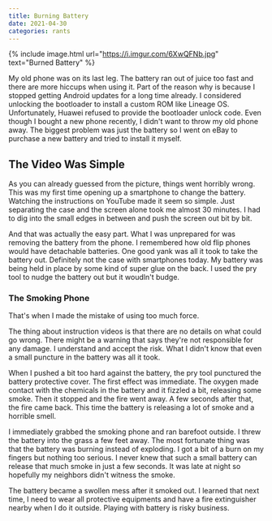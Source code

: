 ```yaml
---
title: Burning Battery
date: 2021-04-30
categories: rants
---
```


{% include image.html url="https://i.imgur.com/6XwQFNb.jpg" text="Burned Battery" %}

My old phone was on its last leg. The battery ran out of juice too fast and there are more hiccups when using it. Part of the reason why is because I stopped getting Android updates for a long time already. I considered unlocking the bootloader to install a custom ROM like Lineage OS. Unfortunately, Huawei refused to provide the bootloader unlock code. Even though I bought a new phone recently, I didn't want to throw my old phone away. The biggest problem was just the battery so I went on eBay to purchase a new battery and tried to install it myself.

<!--more-->

## The Video Was Simple

As you can already guessed from the picture, things went horribly wrong. This was my first time opening up a smartphone to change the battery. Watching the instructions on YouTube made it seem so simple. Just separating the case and the screen alone took me almost 30 minutes. I had to dig into the small edges in between and push the screen out bit by bit.

And that was actually the easy part. What I was unprepared for was removing the battery from the phone. I remembered how old flip phones would have detachable batteries. One good yank was all it took to take the battery out. Definitely not the case with smartphones today. My battery was being held in place by some kind of super glue on the back. I used the pry tool to nudge the battery out but it woudln't budge.

### The Smoking Phone

That's when I made the mistake of using too much force.

The thing about instruction videos is that there are no details on what could go wrong. There might be a warning that says they're not responsible for any damage. I understand and accept the risk. What I didn't know that even a small puncture in the battery was all it took.

When I pushed a bit too hard against the battery, the pry tool punctured the battery protective cover. The first effect was immediate. The oxygen made contact with the chemicals in the battery and it fizzled a bit, releasing some smoke. Then it stopped and the fire went away. A few seconds after that, the fire came back. This time the battery is releasing a lot of smoke and a horrible smell.

I immediately grabbed the smoking phone and ran barefoot outside. I threw the battery into the grass a few feet away. The most fortunate thing was that the battery was burning instead of exploding. I got a bit of a burn on my fingers but nothing too serious. I never knew that such a small battery can release that much smoke in just a few seconds. It was late at night so hopefully my neighbors didn't witness the smoke.

The battery became a swollen mess after it smoked out. I learned that next time, I need to wear all protective equipments and have a fire extinguisher nearby when I do it outside. Playing with battery is risky business. 